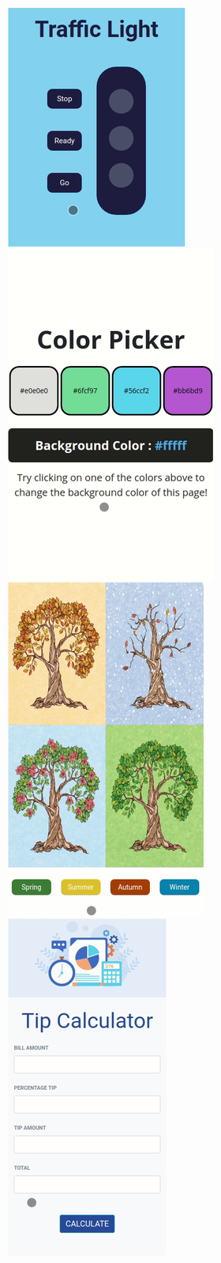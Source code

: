 ![Screenshot](/traffic%20light%20button/traffic-light-v1.gif) 
![Screenshot](/basic%20color%20picker/color-switcher-v1.gif) 
![Screenshot](/Seasons%20Switcher/seasons-switcher-v1.gif) 
![Screenshot](/trip%20calculator/tip-calculator-v1.gif)
